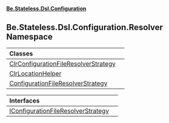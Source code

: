 #### [Be.Stateless.Dsl.Configuration](README.md 'README')

## Be.Stateless.Dsl.Configuration.Resolver Namespace

| Classes | |
| :--- | :--- |
| [ClrConfigurationFileResolverStrategy](ClrConfigurationFileResolverStrategy.md 'Be.Stateless.Dsl.Configuration.Resolver.ClrConfigurationFileResolverStrategy') | |
| [ClrLocationHelper](ClrLocationHelper.md 'Be.Stateless.Dsl.Configuration.Resolver.ClrLocationHelper') | |
| [ConfigurationFileResolverStrategy](ConfigurationFileResolverStrategy.md 'Be.Stateless.Dsl.Configuration.Resolver.ConfigurationFileResolverStrategy') | |

| Interfaces | |
| :--- | :--- |
| [IConfigurationFileResolverStrategy](IConfigurationFileResolverStrategy.md 'Be.Stateless.Dsl.Configuration.Resolver.IConfigurationFileResolverStrategy') | |
